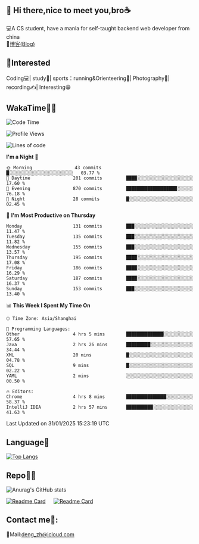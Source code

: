 👋 Hi there,nice to meet you,bro☕
---
💻A CS student, have a mania for self-taught backend web developer from china   
📌[博客(Blog)](https://github.com/HealUP/MyBlog)

 <!-- waka-box start -->
 <!-- waka-box end -->
 
🧲**Interested**
--
Coding💻| study📖| sports：running&Orienteering🏃‍| Photography📸| recording✍️| Interesting😁

WakaTime👨‍💻
---
<!--START_SECTION:waka-->
![Code Time](http://img.shields.io/badge/Code%20Time-2%2C472%20hrs%2033%20mins-blue)

![Profile Views](http://img.shields.io/badge/Profile%20Views-0-blue)

![Lines of code](https://img.shields.io/badge/From%20Hello%20World%20I%27ve%20Written-205.1%20thousand%20lines%20of%20code-blue)

**I'm a Night 🦉** 

```text
🌞 Morning                43 commits          █░░░░░░░░░░░░░░░░░░░░░░░░   03.77 % 
🌆 Daytime                201 commits         ████░░░░░░░░░░░░░░░░░░░░░   17.60 % 
🌃 Evening                870 commits         ███████████████████░░░░░░   76.18 % 
🌙 Night                  28 commits          █░░░░░░░░░░░░░░░░░░░░░░░░   02.45 % 
```
📅 **I'm Most Productive on Thursday** 

```text
Monday                   131 commits         ███░░░░░░░░░░░░░░░░░░░░░░   11.47 % 
Tuesday                  135 commits         ███░░░░░░░░░░░░░░░░░░░░░░   11.82 % 
Wednesday                155 commits         ███░░░░░░░░░░░░░░░░░░░░░░   13.57 % 
Thursday                 195 commits         ████░░░░░░░░░░░░░░░░░░░░░   17.08 % 
Friday                   186 commits         ████░░░░░░░░░░░░░░░░░░░░░   16.29 % 
Saturday                 187 commits         ████░░░░░░░░░░░░░░░░░░░░░   16.37 % 
Sunday                   153 commits         ███░░░░░░░░░░░░░░░░░░░░░░   13.40 % 
```


📊 **This Week I Spent My Time On** 

```text
🕑︎ Time Zone: Asia/Shanghai

💬 Programming Languages: 
Other                    4 hrs 5 mins        ██████████████░░░░░░░░░░░   57.65 % 
Java                     2 hrs 26 mins       █████████░░░░░░░░░░░░░░░░   34.44 % 
XML                      20 mins             █░░░░░░░░░░░░░░░░░░░░░░░░   04.78 % 
SQL                      9 mins              █░░░░░░░░░░░░░░░░░░░░░░░░   02.22 % 
YAML                     2 mins              ░░░░░░░░░░░░░░░░░░░░░░░░░   00.50 % 

🔥 Editors: 
Chrome                   4 hrs 8 mins        ███████████████░░░░░░░░░░   58.37 % 
IntelliJ IDEA            2 hrs 57 mins       ██████████░░░░░░░░░░░░░░░   41.63 % 
```


 Last Updated on 31/01/2025 15:23:19 UTC
<!--END_SECTION:waka-->

Language🚀
---
[![Top Langs](https://github-readme-stats.vercel.app/api/top-langs/?username=HealUP&layout=compact&hide_border=true)](https://github.com/HealUP)

Repo🧑‍💻
---
![Anurag's GitHub stats](https://github-readme-stats.vercel.app/api?username=HealUP&count_private=true&show_icons=true&theme=gruvbox&hide_border=true) 

[![Readme Card](https://github-readme-stats.vercel.app/api/pin/?username=HealUP&repo=InternetEy&theme=transparent)](https://github.com/HealUP/InternetEy) &emsp;
[![Readme Card](https://github-readme-stats.vercel.app/api/pin/?username=HealUP&repo=CampusExperience&theme=transparent)](https://github.com/HealUP/CampusExperience)


Contact me📱:
---
📮Mail:deng_zh@icloud.com  
